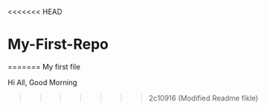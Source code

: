 <<<<<<< HEAD
# My-First-Repo
=======
My first file

Hi All, Good Morning
>>>>>>> 2c10916 (Modified Readme fikle)
